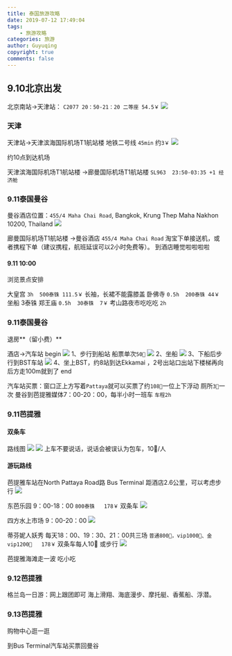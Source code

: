 ```yaml
---
title: 泰国旅游攻略
date: 2019-07-12 17:49:04
tags:
    - 旅游攻略
categories: 旅游
author: Guyuqing
copyright: true
comments: false
---
```

## 9.10北京出发


北京南站->天津站： `C2077 20：50-21：20 二等座 54.5￥`
![](Thailand-Raiders/1.png)
<!-- more -->
### 天津

天津站->天津滨海国际机场T1航站楼  地铁二号线 `45min` 约`3￥`
![](Thailand-Raiders/tianjin-airport.png)

约10点到达机场

天津滨海国际机场T1航站楼 ->廊曼国际机场T1航站楼
`SL963  23:50-03:35 +1 经济舱 `

### 9.11泰国曼谷

曼谷酒店位置：`455/4 Maha Chai Road`, Bangkok, Krung Thep Maha Nakhon 10200, Thailand
![](Thailand-Raiders/2.png)

廊曼国际机场T1航站楼 ->曼谷酒店 `455/4 Maha Chai Road`
淘宝下单接送机，或者携程下单（建议携程，航班延误可以2小时免费等）。
到酒店睡觉啦啦啦啦

#### 9.11 10:00
浏览景点安排

大皇宫   `3h  500泰铢 111.5￥` 长袖，长裙不能露膝盖
卧佛寺  `0.5h  200泰铢 44￥`
坐船 3泰铢
郑王庙  `0.5h  30泰铢  7￥`
考山路夜市吃吃吃 `2h` 

### 9.11泰国曼谷
退房**（留小费）**

酒店->汽车站
begin
![](Thailand-Raiders/3.png)
1、步行到船站 船票单次`50🐷`
![](Thailand-Raiders/4.png)
2、坐船
![](Thailand-Raiders/5.png)
3、下船后步行到BST车站
![](Thailand-Raiders/6.png)
4、坐上BST，约8站到达Ekkamai ，2号出站口出站下楼梯再向后方走100m就到了
end

汽车站买票：窗口正上方写着`Pattaya`就可以买票了约`108🐷`一位上下浮动 厕所`3🐷`一次
曼谷到芭提雅媒体7：00-20：00，每半小时一班车 `车程2h`

### 9.11芭提雅
#### 双条车
路线图
![](Thailand-Raiders/10.jpeg)
![](Thailand-Raiders/11.png)
上车不要说话，说话会被误认为包车，10🐷/人

#### 游玩路线

芭提雅车站在North Pattaya Road路 Bus Terminal
距酒店2.6公里，可以考虑步行
![](Thailand-Raiders/7.png)

东芭乐园 9：00-18：00 `800泰铢   178￥` 双条车
![](Thailand-Raiders/8.png)

四方水上市场 9：00-20：00
![](Thailand-Raiders/9.png)

蒂芬妮人妖秀  每天18：00、19：30、21：00共三场  `普通800🐷，vip1000🐷、金vip1200🐷   178￥` 双条车每人10🐷 或步行
![](Thailand-Raiders/Tiffany.png)

芭提雅海滩走一波 吃小吃

### 9.12芭提雅
格兰岛一日游：网上跟团即可
海上滑翔、海底漫步、摩托艇、香蕉船、浮潜。

### 9.13芭提雅
购物中心逛一逛

到Bus Terminal汽车站买票回曼谷
